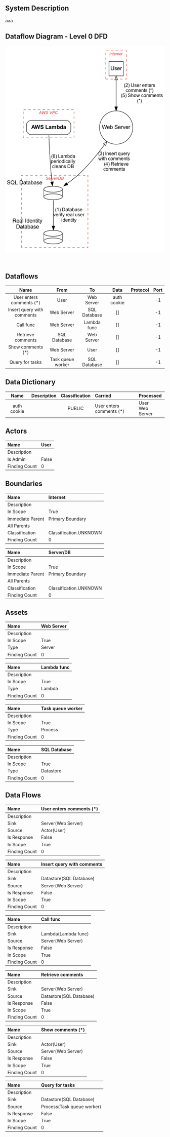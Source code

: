 <link href="docs/Stylesheet.css" rel="stylesheet"></link>

## System Description

aaa

## Dataflow Diagram - Level 0 DFD

![](sample.png)

&nbsp;

## Dataflows

Name|From|To |Data|Protocol|Port
|:----:|:----:|:---:|:----:|:--------:|:----:|
|User enters comments (*)|User|Web Server|auth cookie||-1|
|Insert query with comments|Web Server|SQL Database|[]||-1|
|Call func|Web Server|Lambda func|[]||-1|
|Retrieve comments|SQL Database|Web Server|[]||-1|
|Show comments (*)|Web Server|User|[]||-1|
|Query for tasks|Task queue worker|SQL Database|[]||-1|


## Data Dictionary

Name|Description|Classification|Carried|Processed
|:----:|:--------:|:----:|:----|:----|
|auth cookie||PUBLIC|User enters comments (*)<br>|User<br>Web Server<br>|


## Actors


Name|User
|:----|:----|
Description||
Is Admin|False
Finding Count|0|




## Boundaries 


Name|Internet
|:----|:----|
Description||
In Scope|True|
Immediate Parent|Primary Boundary|
All Parents||
Classification|Classification.UNKNOWN|
Finding Count|0|



Name|Server/DB
|:----|:----|
Description||
In Scope|True|
Immediate Parent|Primary Boundary|
All Parents||
Classification|Classification.UNKNOWN|
Finding Count|0|




## Assets 


|Name|Web Server|
|:----|:----|
Description||
In Scope|True|
Type|Server|
Finding Count|0|



|Name|Lambda func|
|:----|:----|
Description||
In Scope|True|
Type|Lambda|
Finding Count|0|



|Name|Task queue worker|
|:----|:----|
Description||
In Scope|True|
Type|Process|
Finding Count|0|



|Name|SQL Database|
|:----|:----|
Description||
In Scope|True|
Type|Datastore|
Finding Count|0|




## Data Flows 


Name|User enters comments (*)
|:----|:----|
Description||
Sink|Server(Web Server)|
Source|Actor(User)|
|Is Response|False
In Scope|True|
Finding Count|0|



Name|Insert query with comments
|:----|:----|
Description||
Sink|Datastore(SQL Database)|
Source|Server(Web Server)|
|Is Response|False
In Scope|True|
Finding Count|0|



Name|Call func
|:----|:----|
Description||
Sink|Lambda(Lambda func)|
Source|Server(Web Server)|
|Is Response|False
In Scope|True|
Finding Count|0|



Name|Retrieve comments
|:----|:----|
Description||
Sink|Server(Web Server)|
Source|Datastore(SQL Database)|
|Is Response|False
In Scope|True|
Finding Count|0|



Name|Show comments (*)
|:----|:----|
Description||
Sink|Actor(User)|
Source|Server(Web Server)|
|Is Response|False
In Scope|True|
Finding Count|0|



Name|Query for tasks
|:----|:----|
Description||
Sink|Datastore(SQL Database)|
Source|Process(Task queue worker)|
|Is Response|False
In Scope|True|
Finding Count|0|



